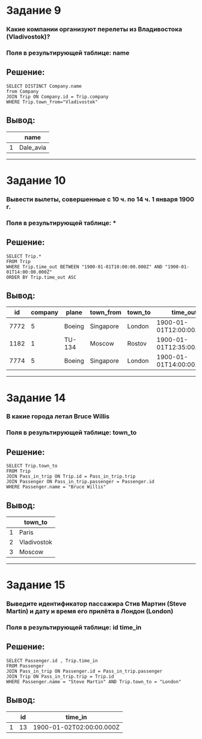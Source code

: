 # Задание 9
### Какие компании организуют перелеты из Владивостока (Vladivostok)?
### Поля в результирующей таблице: name
## Решение:
```
SELECT DISTINCT Company.name
from Company
JOIN Trip ON Company.id = Trip.company
WHERE Trip.town_from="Vladivostok"
```
## Вывод:
|   | name      |
|---|-----------|
| 1 | Dale_avia |
---
# Задание 10
### Вывести вылеты, совершенные с 10 ч. по 14 ч. 1 января 1900 г.
### Поля в результирующей таблице: *
## Решение:
```
SELECT Trip.*
FROM Trip
WHERE Trip.time_out BETWEEN "1900-01-01T10:00:00.000Z" AND "1900-01-01T14:00:00.000Z"
ORDER BY Trip.time_out ASC
```
## Вывод:
| id  | company | plane   | town_from  | town_to | time_out                  | time_in                   |
|-----|---------|---------|------------|---------|---------------------------|---------------------------|
| 7772| 5       | Boeing  | Singapore  | London  | 1900-01-01T12:00:00.000Z  | 1900-01-02T02:00:00.000Z  |
| 1182| 1       | TU-134  | Moscow     | Rostov  | 1900-01-01T12:35:00.000Z  | 1900-01-01T14:30:00.000Z  |
| 7774| 5       | Boeing  | Singapore  | London  | 1900-01-01T14:00:00.000Z  | 1900-01-02T06:00:00.000Z  |
---
# Задание 14
### В какие города летал Bruce Willis
### Поля в результирующей таблице: town_to
## Решение:
```
SELECT Trip.town_to
FROM Trip
JOIN Pass_in_trip ON Trip.id = Pass_in_trip.trip
JOIN Passenger ON Pass_in_trip.passenger = Passenger.id
WHERE Passenger.name = "Bruce Willis"
```
## Вывод:
|   |   town_to |
|---|-----------|
| 1 | Paris |
| 2 | Vladivostok |
| 3 | Moscow |
---
# Задание 15
### Выведите идентификатор пассажира Стив Мартин (Steve Martin) и дату и время его прилёта в Лондон (London)
### Поля в результирующей таблице: id time_in
## Решение:
```
SELECT Passenger.id , Trip.time_in
FROM Passenger
JOIN Pass_in_trip ON Passenger.id = Pass_in_trip.passenger
JOIN Trip ON Pass_in_trip.trip = Trip.id
WHERE Passenger.name = "Steve Martin" AND Trip.town_to = "London"
```
## Вывод:
|   | id | time_in |
|---|-----|---------|
| 1 | 13 | 	1900-01-02T02:00:00.000Z |  
